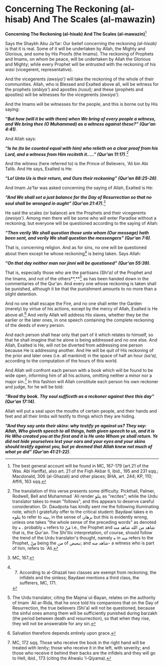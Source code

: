 Concerning The Reckoning (al-hisab) And The Scales (al-mawazin)
===============================================================

**Concerning The Reckoning (al-hisab) And The Scales (al-mawazin)**[^1]

Says the Shaykh Abu Ja'far: Our belief concerning the reckoning
*(al-hisab)* is that it is real. Some of it will be undertaken by Allah,
the Mighty and Glorious, and some by His Proofs (the Imams). The
reckoning of Prophets and Imams, on whom be peace, will be undertaken by
Allah the Glorious and Mighty; while every Prophet will be entrusted
with the reckoning of his *wasi* (vicegerent, representative).

And the vicegerents *(awsiya')* will take the reckoning of the whole of
their communities. Allah, who is Blessed and Exalted above all, will be
witness for the prophets (*anbiya'*) and apostles *(rusul);* and these
(prophets and apostles) will be witnesses for the vicegerents
*(awsiya').*

And the Imams will be witnesses for the people, and this is borne out by
His saying:

***“But how (will it be with them) when We bring of every people a
witness, and We bring thee (O Muhammad) as a witness against these?”
(Qur'an 4:41)***.

And Allah says:

***“Is he (to be counted equal with him) who relieth on a clear proof
from his Lord, and a witness from Him reciteth it.....” (Qur'an
11:17)***.[^2]

And the witness (here referred to) is the Prince of Believers, 'Ali bin
Abi Talib. And He says, Exalted is He:

***“Lo! Unto Us is their return, and Ours their reckoning” (Qur'an
88:25-26)***.

And Imam Ja'far was asked concerning the saying of Allah, Exalted is He:

***“And We shall set a just balance for the Day of Resurrection so that
no soul shall be wronged in aught” (Qur'an 21:47)***.[^3]

He said the scales (or balance) are the Prophets and their vicegerents
*(awsiya').* Among men there will be some who will enter Paradise
without a reckoning; but everyone will be questioned according to the
saying of Allah:

***“Then verily We shall question those unto whom (Our message) hath
been sent, and verily We shall question the messengers” (Qur'an 7:6)***.

That is, concerning religion. And as for sins, no one will be questioned
about them except he whose reckoning[^4] is being taken. Says Allah:

***“On that day neither man nor jinni will be questioned” (Qur'an
55:39).***

That is, especially those who are the partisans *(Shi'a)* of the Prophet
and the Imams, and not of the others**,**[^5] as has been handed down in
the commentaries of the Qur'an. And every one whose reckoning is taken
shall be punished, although it be that the punishment amounts to no more
than a slight detention.

And no one shall escape the Fire, and no one shall enter the Garden
(merely) by virtue of his actions, except by the mercy of Allah, Exalted
is He above all.[^6] And verily Allah will address His slaves, whether
they be the earlier or the later ones, in one speech containing the
complete reckoning of the deeds of every person.

And each person shall hear only that part of it which relates to
himself, so that he shall imagine that he alone is being addressed and
no one else. And Allah, Exalted is He, will not be diverted from
addressing one person because He is addressing another. And He will be
quit of His reckoning of the prior and later ones (i.e. all mankind) in
the space of half an hour *(sa'a),* according to the computation of the
hours of this world.

And Allah will confront each person with a book which will be found to
be wide open, informing him of all his actions, omitting neither a minor
nor a major sin.[^7] In this fashion will Allah constitute each person
his own reckoner and judge, for he will be told:

***“Read thy book. Thy soul sufficeth as a reckoner against thee this
day” (Qur'an 17:14)***.

Allah will put a seal upon the mouths of certain people, and their hands
and feet and all their limbs will testify to things which they are
hiding.

***“And they say unto their skins: why testify ye against us? They say:
Allah, Who giveth speech to*** ***all things, hath given speech to us,
and it is He Who created you at the first and it is He unto Whom ye
shall return. Ye did not hide yourselves lest your ears and your eyes
and your skins should testify against you, but ye deemed that Allah knew
not much of what ye did” (Qur'an 41:21-22)***.

[^1]: The best general account will be found in MC, 167-179 (art.21 of
the Was. Abi Hanffa), also art. 21 of the Fiqh Akbar II, ibid., 195 and
231 sqq.; Macdonald, 306 (al-Ghazali) and other places; BHA, art. 244;
KP, 110; Affifi, 163 sqq.

[^2]: The translation of this verse presents some difficulty. Pickthall,
Palmer, Rodwell, Bell and Muhammad \`Ali render يتلو as "recites"; while
the Urdu translator takes to mean "follows", and this appears to deserve
careful consideration. Dr. Daudpota has kindly sent me the following
illuminating note, which I gratefully offer to the critical student:
Baydawi takes e in يتلوه to refer to بيته, in the sense of برهان but
this is evidently wrong, unless one takes "the whole sense of the
preceding words" as denoted by ه . probably ه refers to مَنْ i.e., the
Prophet and شاهد من الله شاهد منه that is, the Qur'an. The Shi'itic
interpretation, of course, should follow the trend of the Urdu
translator's thought, namely ه in منه refers to the Prophet, مِنْ being
the من of تبعيض; and شاهد منه- a witness who is part of him, refers to
\`Ali.

[^3]: MC, 167.

[^4]: 7. According to al-Ghazali two classes are exempt from reckoning,
the infidels and the sinless; Baydawi mentions a third class, the
sufferers, MC, 171.

[^5]: The Urdu translator, citing the Majma\`ul-Bayan, relates on the
authority of Imam \`Ali ar-Rida, that he once told his companions that
on the Day of Resurrection, the true believers (Shi'a) will not be
questioned, because the sinful ones among them will be sufficiently
punished during barzakh (the period between death and resurrection), so
that when they rise, they will not be answerable for any sin.

[^6]: Salvation therefore depends entirely upon grace.

[^7]: MC, 172 sqq. Those who receive the book in the right hand will be
treated with lenity; those who receive it in the left, with severity;
and those who receive it behind their backs are the infidels and they
will go to Hell, ibid., 173 (citing the Ahwalu 'l-Qiyama).


